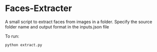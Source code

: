 # Faces-Extracter

A small script to extract faces from images in a folder.
Specify the source folder name and output format in the inputs.json file

To run:
```
python extract.py
```

